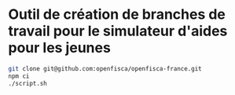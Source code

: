# Outil de création de branches de travail pour le simulateur d'aides pour les jeunes

```bash
git clone git@github.com:openfisca/openfisca-france.git
npm ci
./script.sh
```
